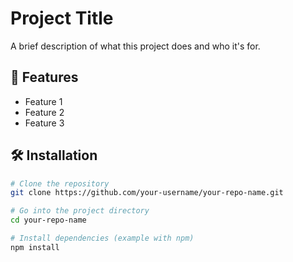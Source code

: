 # Project Title

A brief description of what this project does and who it's for.

## 🚀 Features

- Feature 1
- Feature 2
- Feature 3

## 🛠️ Installation

```bash
# Clone the repository
git clone https://github.com/your-username/your-repo-name.git

# Go into the project directory
cd your-repo-name

# Install dependencies (example with npm)
npm install
